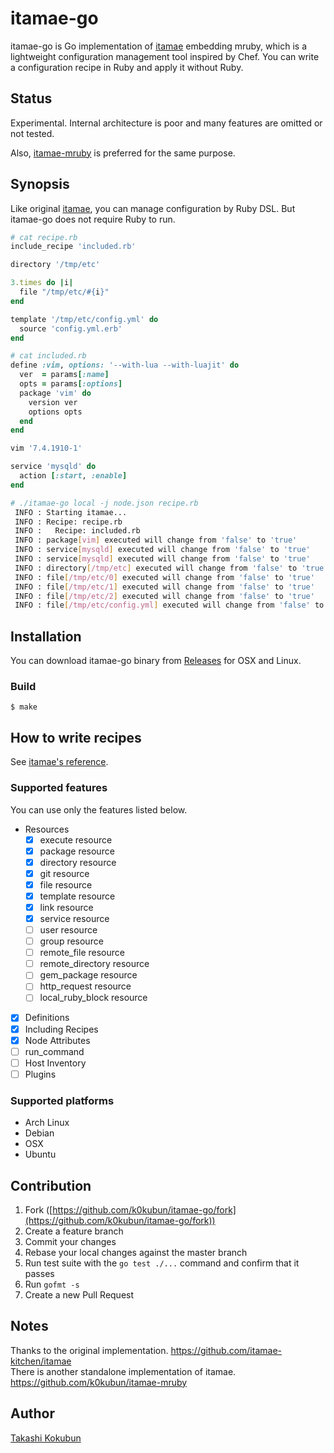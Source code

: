 # itamae-go

itamae-go is Go implementation of [itamae](https://github.com/itamae-kitchen/itamae) embedding mruby, which is a lightweight configuration management tool inspired by Chef.
You can write a configuration recipe in Ruby and apply it without Ruby.

## Status

Experimental. Internal architecture is poor and many features are omitted or not tested.

Also, [itamae-mruby](https://github.com/k0kubun/itamae-mruby) is preferred for the same purpose.

## Synopsis

Like original [itamae](https://github.com/itamae-kitchen/itamae), you can manage configuration by Ruby DSL. But itamae-go does not require Ruby to run.

```rb
# cat recipe.rb
include_recipe 'included.rb'

directory '/tmp/etc'

3.times do |i|
  file "/tmp/etc/#{i}"
end

template '/tmp/etc/config.yml' do
  source 'config.yml.erb'
end
```

```rb
# cat included.rb
define :vim, options: '--with-lua --with-luajit' do
  ver  = params[:name]
  opts = params[:options]
  package 'vim' do
    version ver
    options opts
  end
end

vim '7.4.1910-1'

service 'mysqld' do
  action [:start, :enable]
end
```

```bash
# ./itamae-go local -j node.json recipe.rb
 INFO : Starting itamae...
 INFO : Recipe: recipe.rb
 INFO :   Recipe: included.rb
 INFO : package[vim] executed will change from 'false' to 'true'
 INFO : service[mysqld] executed will change from 'false' to 'true'
 INFO : service[mysqld] executed will change from 'false' to 'true'
 INFO : directory[/tmp/etc] executed will change from 'false' to 'true'
 INFO : file[/tmp/etc/0] executed will change from 'false' to 'true'
 INFO : file[/tmp/etc/1] executed will change from 'false' to 'true'
 INFO : file[/tmp/etc/2] executed will change from 'false' to 'true'
 INFO : file[/tmp/etc/config.yml] executed will change from 'false' to 'true'
```

## Installation

You can download itamae-go binary from [Releases](https://github.com/k0kubun/itamae-go/releases) for OSX and Linux.

### Build

```
$ make
```

## How to write recipes

See [itamae's reference](https://github.com/itamae-kitchen/itamae/wiki).

### Supported features

You can use only the features listed below.

- Resources
  - [x] execute resource
  - [x] package resource
  - [x] directory resource
  - [x] git resource
  - [x] file resource
  - [x] template resource
  - [x] link resource
  - [x] service resource
  - [ ] user resource
  - [ ] group resource
  - [ ] remote\_file resource
  - [ ] remote\_directory resource
  - [ ] gem\_package resource
  - [ ] http\_request resource
  - [ ] local\_ruby\_block resource
- [x] Definitions
- [x] Including Recipes
- [x] Node Attributes
- [ ] run\_command
- [ ] Host Inventory
- [ ] Plugins

### Supported platforms

- Arch Linux
- Debian
- OSX
- Ubuntu

## Contribution

1. Fork ([https://github.com/k0kubun/itamae-go/fork](https://github.com/k0kubun/itamae-go/fork))
2. Create a feature branch
3. Commit your changes
4. Rebase your local changes against the master branch
5. Run test suite with the `go test ./...` command and confirm that it passes
6. Run `gofmt -s`
7. Create a new Pull Request

## Notes

Thanks to the original implementation. https://github.com/itamae-kitchen/itamae  
There is another standalone implementation of itamae. https://github.com/k0kubun/itamae-mruby

## Author

[Takashi Kokubun](https://github.com/k0kubun)
